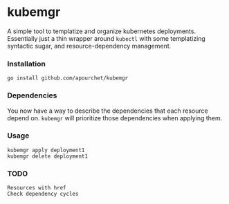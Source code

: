 # kubemgr
A simple tool to templatize and organize kubernetes deployments. Essentially
just a thin wrapper around `kubectl` with some templatizing syntactic sugar,
and resource-dependency management.

### Installation
    go install github.com/apourchet/kubemgr

### Dependencies
You now have a way to describe the dependencies that each resource 
depend on. `kubemgr` will prioritize those dependencies when 
applying them.

### Usage
    kubemgr apply deployment1
    kubemgr delete deployment1

### TODO
    Resources with href
    Check dependency cycles
